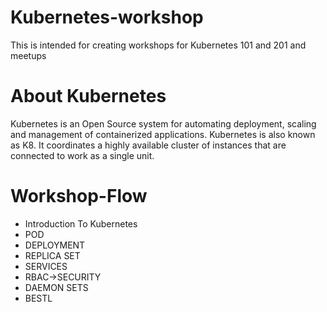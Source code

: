 # Kubernetes-workshop
This is intended for creating workshops for Kubernetes 101 and 201 and meetups

# About Kubernetes
Kubernetes is an Open Source system for automating deployment, scaling and management of containerized applications. Kubernetes is also known as K8. It coordinates a highly available cluster of instances that are connected to work as a single unit.

# Workshop-Flow
* Introduction To Kubernetes
* POD
* DEPLOYMENT
* REPLICA SET
* SERVICES
* RBAC->SECURITY
* DAEMON SETS
* BESTL
